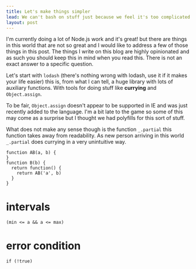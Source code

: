 ```yaml
---
title: Let's make things simpler
lead: We can't bash on stuff just because we feel it's too complicated. We can only make the case that simplicity is hard but more impactful/meaningful
layout: post
---
```


I'm currently doing a lot of Node.js work and it's great! but there are things in this world that are not so great and I would like to address a few of those things in this post. The things I write on this blog are highly opinionated and as such you should keep this in mind when you read this. There is not an exact answer to a specific question.

Let's start with `lodash` (there's nothing wrong with lodash, use it if it makes your life easier) this is, from what I can tell, a huge library with lots of auxiliary functions. With tools for doing stuff like **currying** and `Object.assign`.

To be fair, `Object.assign` doesn't appear to be supported in IE and was just recently added to the language. I'm a bit late to the game so some of this may come as a surprise but I thought we had polyfills for this sort of stuff.

What does not make any sense though is the function `_.partial` this function takes away from readability. As new person arriving in this world `_.partial` does currying in a very unintuitive way.

~~~
function AB(a, b) {
}
function B(b) {
  return function() {
    return AB('a', b)
  }
}
~~~

# intervals

    (min <= a && a <= max)

# error condition

    if (!true)
